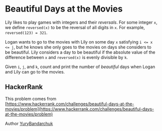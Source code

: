 # Beautiful Days at the Movies

Lily likes to play games with integers and their *reversals*. For some integer `x`, we define `reversed(x)` to be the reversal of all digits in `x`. For example, `reversed(123) = 321`.

Logan wants to go to the movies with Lily on some day `x`  satisfying `i <= x <= j`, but he knows she only goes to the movies on days she considers to be beautiful. Lily considers a day to be beautiful if the absolute value of the difference between `x` and `reversed(x)` is evenly divisible by `k`.

Given `i`, `j`, and `k`, count and print the number of *beautiful* days when Logan and Lily can go to the movies.

## HackerRank

This problem comes from [https://www.hackerrank.com/challenges/beautiful-days-at-the-movies/problem](https://www.hackerrank.com/challenges/beautiful-days-at-the-movies/problem)

Author [YuryBandarchuk](https://www.hackerrank.com/YuryBandarchuk)